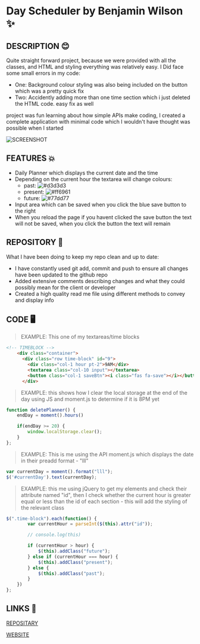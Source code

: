 # Day Scheduler by Benjamin Wilson ✨

## DESCRIPTION 😊

Quite straight forward project, because we were provided with all the classes, and HTML and styling everything was relatively easy. I Did face some small errors in my code:

- One: Background colour styling was also being included on the button which was a pretty quick fix
- Two: Accidently adding more than one time section which i just deleted the HTML code. easy fix as well

project was fun learning about how simple APIs make coding, I created a complete application with minimal code which I wouldn't have thought was possible when I started

![SCREENSHOT](https://user-images.githubusercontent.com/77607177/112697308-5f225680-8edb-11eb-94bc-1afd87bab0f7.png)

## FEATURES 💥

- Daily Planner which displays the current date and the time
- Depending on the current hour the textarea will change colours:
  - past: ![#d3d3d3](https://via.placeholder.com/20/d3d3d3/000000?text=+)
  - present: ![#ff6961](https://via.placeholder.com/20/ff6961/000000?text=+)
  - future: ![#77dd77](https://via.placeholder.com/20/77dd77/000000?text=+)
- Input area which can be saved when you click the blue save button to the right
- When you reload the page if you havent clicked the save button the text will not be saved, when you click the button the text will remain

## REPOSITORY 📁

What I have been doing to keep my repo clean and up to date:

- I have constantly used git add, commit and push to ensure all changes have been updated to the github repo
- Added extensive comments describing changes and what they could possibly mean for the client or developer
- Created a high quality read me file using different methods to convey and display info

## CODE 🖥️

> EXAMPLE: This one of my textareas/time blocks

```HTML
<!-- TIMEBLOCK -->
    <div class="container">
      <div class="row time-block" id="9">
        <div class="col-1 hour pt-2">9AM</div>
        <textarea class="col-10 input"></textarea>
        <button class="col-1 saveBtn"><i class="fas fa-save"></i></button>
      </div>
```

> EXAMPLE: this shows how I clear the local storage at the end of the day using JS and moment.js to determine if it is 8PM yet

```Javascript
function deletePlanner() {
    endDay = moment().hours()

    if(endDay >= 20) {
        window.localStorage.clear();
    }
};
```

> EXAMPLE: This is me using the API moment.js which displays the date in their preadd format - "lll"

```Javascript
var currentDay = moment().format("lll");
$('#currentDay').text(currentDay);
```

> EXAMPLE: this me using jQuery to get my elements and check their attribute named "id", then I check whether the current hour is greater equal or less than the id of each section - this will add the styling of the relevant class

```Javascript
$(".time-block").each(function() {
        var currentHour = parseInt($(this).attr("id"));

        // console.log(this)

        if (currentHour > hour) {
            $(this).addClass("future");
        } else if (currentHour === hour) {
            $(this).addClass("present");
        } else {
            $(this).addClass("past");
        }
    })
};
```

## LINKS 🔗

[REPOSITARY](https://github.com/MarketingPlus/day-scheduler/)

[WEBSITE](https://marketingplus.github.io/day-scheduler/)
